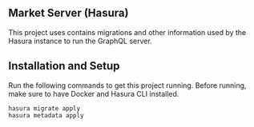 ## Market Server (Hasura)

This project uses contains migrations and other information used by the Hasura instance to run the GraphQL server.

## Installation and Setup

Run the following commands to get this project running. Before running, make sure to have Docker and Hasura CLI installed.

```
hasura migrate apply
hasura metadata apply
```
